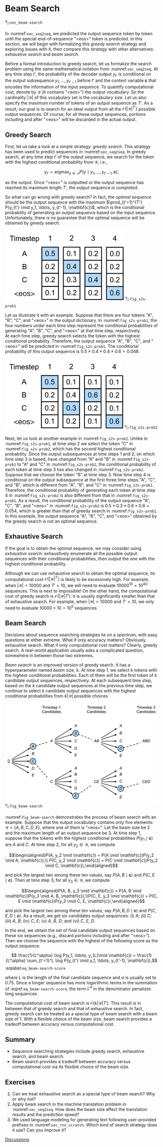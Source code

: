 # Beam Search
:label:`sec_beam-search`

In :numref:`sec_seq2seq`,
we predicted the output sequence token by token
until the special end-of-sequence "&lt;eos&gt;" token
is predicted.
In this section,
we will begin with formalizing this *greedy search* strategy
and exploring issues with it,
then compare this strategy with other alternatives:
*exhaustive search* and *beam search*.

Before a formal introduction to greedy search,
let us formalize the search problem
using
the same mathematical notation from :numref:`sec_seq2seq`.
At any time step $t'$, 
the probability of the decoder output $y_{t'}$ 
is conditional 
on the output subsequence
$y_1, \ldots, y_{t'-1}$ before $t'$ and 
the context variable $\mathbf{c}$ that
encodes the information of the input sequence.
To quantify computational cost,
denote by 
$\mathcal{Y}$ (it contains "&lt;eos&gt;")
the output vocabulary.
So the cardinality $\left|\mathcal{Y}\right|$ of this vocabulary set
is the vocabulary size.
Let us also specify the maximum number of tokens
of an output sequence as $T'$.
As a result,
our goal is to search for an ideal output
from all the 
$\mathcal{O}(\left|\mathcal{Y}\right|^{T'})$
possible output sequences.
Of course, 
for all these output sequences,
portions including and after "&lt;eos&gt;" will be discarded
in the actual output.

## Greedy Search

First, let us take a look at 
a simple strategy: *greedy search*.
This strategy has been used to predict sequences in :numref:`sec_seq2seq`.
In greedy search,
at any time step $t'$ of the output sequence, 
we search for the token 
with the highest conditional probability from $\mathcal{Y}$, i.e., 

$$y_{t'} = \operatorname*{argmax}_{y \in \mathcal{Y}} P(y \mid y_1, \ldots, y_{t'-1}, \mathbf{c}),$$

as the output. 
Once "&lt;eos&gt;" is outputted or the output sequence has reached its maximum length $T'$, the output sequence is completed.

So what can go wrong with greedy search?
In fact,
the *optimal sequence*
should be the output sequence
with the maximum 
$\prod_{t'=1}^{T'} P(y_{t'} \mid y_1, \ldots, y_{t'-1}, \mathbf{c})$,
which is
the conditional probability of generating an output sequence based on the input sequence.
Unfortunately, there is no guarantee
that the optimal sequence will be obtained
by greedy search.

![At each time step, greedy search selects the token with the highest conditional probability.](../img/s2s-prob1.svg)
:label:`fig_s2s-prob1`

Let us illustrate it with an example.
Suppose that there are four tokens 
"A", "B", "C", and "&lt;eos&gt;" in the output dictionary.
In :numref:`fig_s2s-prob1`,
the four numbers under each time step represent the conditional probabilities of generating "A", "B", "C", and "&lt;eos&gt;" at that time step, respectively.  
At each time step, 
greedy search selects the token with the highest conditional probability. 
Therefore, the output sequence "A", "B", "C", and "&lt;eos&gt;" will be predicted 
in :numref:`fig_s2s-prob1`. 
The conditional probability of this output sequence is $0.5\times0.4\times0.4\times0.6 = 0.048$.

![The four numbers under each time step represent the conditional probabilities of generating "A", "B", "C", and "&lt;eos&gt;" at that time step.  At time step 2, the token "C", which has the second highest conditional probability, is selected.](../img/s2s-prob2.svg)
:label:`fig_s2s-prob2`


Next, let us look at another example 
in :numref:`fig_s2s-prob2`. 
Unlike in :numref:`fig_s2s-prob1`, 
at time step 2
we select the token "C"
in :numref:`fig_s2s-prob2`, 
which has the *second* highest conditional probability.
Since the output subsequences at time steps 1 and 2, 
on which time step 3 is based, 
have changed from "A" and "B" in :numref:`fig_s2s-prob1` to "A" and "C" in :numref:`fig_s2s-prob2`, 
the conditional probability of each token 
at time step 3 has also changed in :numref:`fig_s2s-prob2`. 
Suppose that we choose the token "B" at time step 3. 
Now time step 4 is conditional on
the output subsequence at the first three time steps
"A", "C", and "B", 
which is different from "A", "B", and "C" in :numref:`fig_s2s-prob1`. 
Therefore, the conditional probability of generating each token at time step 4 in :numref:`fig_s2s-prob2` is also different from that in :numref:`fig_s2s-prob1`. 
As a result, 
the conditional probability of the output sequence "A", "C", "B", and "&lt;eos&gt;" 
in :numref:`fig_s2s-prob2`
is $0.5\times0.3 \times0.6\times0.6=0.054$, 
which is greater than that of greedy search in :numref:`fig_s2s-prob1`. 
In this example, 
the output sequence "A", "B", "C", and "&lt;eos&gt;" obtained by the greedy search is not an optimal sequence.

## Exhaustive Search

If the goal is to obtain the optimal sequence, we may consider using *exhaustive search*: 
exhaustively enumerate all the possible output sequences with their conditional probabilities,
then output the one 
with the highest conditional probability.

Although we can use exhaustive search to obtain the optimal sequence, 
its computational cost $\mathcal{O}(\left|\mathcal{Y}\right|^{T'})$ is likely to be excessively high. 
For example, when $|\mathcal{Y}|=10000$ and $T'=10$, we will need to evaluate $10000^{10} = 10^{40}$ sequences. This is next to impossible!
On the other hand,
the computational cost of greedy search is 
$\mathcal{O}(\left|\mathcal{Y}\right|T')$: 
it is usually significantly smaller than
that of exhaustive search. For example, when $|\mathcal{Y}|=10000$ and $T'=10$, we only need to evaluate $10000\times10=10^5$ sequences.


## Beam Search

Decisions about sequence searching strategies
lie on a spectrum,
with easy questions at either extreme.
What if only accuracy matters?
Obviously, exhaustive search.
What if only computational cost matters?
Clearly, greedy search.
A real-world application usually asks
a complicated question,
somewhere in between those two extremes.

*Beam search* is an improved version of greedy search. It has a hyperparameter named *beam size*, $k$. 
At time step 1, 
we select $k$ tokens with the highest conditional probabilities.
Each of them will be the first token of 
$k$ candidate output sequences, respectively.
At each subsequent time step, 
based on the $k$ candidate output sequences
at the previous time step,
we continue to select $k$ candidate output sequences 
with the highest conditional probabilities 
from $k\left|\mathcal{Y}\right|$ possible choices.

![The process of beam search (beam size: 2, maximum length of an output sequence: 3). The candidate output sequences are $A$, $C$, $AB$, $CE$, $ABD$, and $CED$.](../img/beam-search.svg)
:label:`fig_beam-search`


:numref:`fig_beam-search` demonstrates the 
process of beam search with an example. 
Suppose that the output vocabulary
contains only five elements: 
$\mathcal{Y} = \{A, B, C, D, E\}$, 
where one of them is “&lt;eos&gt;”. 
Let the beam size be 2 and 
the maximum length of an output sequence be 3. 
At time step 1, 
suppose that the tokens with the highest conditional probabilities $P(y_1 \mid \mathbf{c})$ are $A$ and $C$. At time step 2, for all $y_2 \in \mathcal{Y},$ we compute 

$$\begin{aligned}P(A, y_2 \mid \mathbf{c}) = P(A \mid \mathbf{c})P(y_2 \mid A, \mathbf{c}),\\ P(C, y_2 \mid \mathbf{c}) = P(C \mid \mathbf{c})P(y_2 \mid C, \mathbf{c}),\end{aligned}$$  

and pick the largest two among these ten values, say
$P(A, B \mid \mathbf{c})$ and $P(C, E \mid \mathbf{c})$.
Then at time step 3, for all $y_3 \in \mathcal{Y}$, we compute 

$$\begin{aligned}P(A, B, y_3 \mid \mathbf{c}) = P(A, B \mid \mathbf{c})P(y_3 \mid A, B, \mathbf{c}),\\P(C, E, y_3 \mid \mathbf{c}) = P(C, E \mid \mathbf{c})P(y_3 \mid C, E, \mathbf{c}),\end{aligned}$$ 

and pick the largest two among these ten values, say 
$P(A, B, D \mid \mathbf{c})$   and  $P(C, E, D \mid  \mathbf{c}).$
As a result, we get six candidates output sequences: (i) $A$; (ii) $C$; (iii) $A$, $B$; (iv) $C$, $E$; (v) $A$, $B$, $D$; and (vi) $C$, $E$, $D$. 


In the end, we obtain the set of final candidate output sequences based on these six sequences (e.g., discard portions including and after “&lt;eos&gt;”).
Then
we choose the sequence with the highest of the following score as the output sequence:

$$ \frac{1}{L^\alpha} \log P(y_1, \ldots, y_{L}\mid \mathbf{c}) = \frac{1}{L^\alpha} \sum_{t'=1}^L \log P(y_{t'} \mid y_1, \ldots, y_{t'-1}, \mathbf{c}),$$
:eqlabel:`eq_beam-search-score`

where $L$ is the length of the final candidate sequence and $\alpha$ is usually set to 0.75. 
Since a longer sequence has more logarithmic terms in the summation of :eqref:`eq_beam-search-score`,
the term $L^\alpha$ in the denominator penalizes
long sequences.

The computational cost of beam search is $\mathcal{O}(k\left|\mathcal{Y}\right|T')$. 
This result is in between that of greedy search and that of exhaustive search. In fact, greedy search can be treated as a special type of beam search with 
a beam size of 1. 
With a flexible choice of the beam size,
beam search provides a tradeoff between
accuracy versus computational cost.



## Summary

* Sequence searching strategies include greedy search, exhaustive search, and beam search.
* Beam search provides a tradeoff between accuracy versus computational cost via its flexible choice of the beam size.


## Exercises

1. Can we treat exhaustive search as a special type of beam search? Why or why not?
1. Apply beam search in the machine translation problem in :numref:`sec_seq2seq`. How does the beam size affect the translation results and the prediction speed?
1. We used language modeling for generating text following  user-provided prefixes in :numref:`sec_rnn_scratch`. Which kind of search strategy does it use? Can you improve it?

[Discussions](https://discuss.d2l.ai/t/338)
